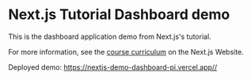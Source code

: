 # Next.js Tutorial Dashboard demo

This is the dashboard application demo from Next.js's tutorial.

For more information, see the [course curriculum](https://nextjs.org/learn) on the Next.js Website.

Deployed demo: <https://nextjs-demo-dashboard-pi.vercel.app//>
